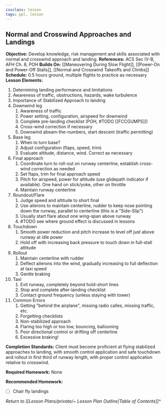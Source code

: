 ```yaml
---
cssclass: lesson
tags: ppl, lesson
---
```

## Normal and Crosswind Approaches and Landings

**Objective:** Develop knowledge, risk management and skills associated with normal and crosswind approach and landing.
**References:** ACS Sec IV-B, AFH Ch. 8, POH
**Builds On:** [[Maneuvering During Slow Flight]], [[Power-On and Power-Off Stalls]], [[Normal and Crosswind Takeoffs and Climbs]]
**Schedule:** 0.5 hours ground, multiple flights to practice as necessary
**Lesson Elements:**
1. Determining landing performance and limitations
2. Awareness of traffic, obstructions, hazards, wake turbulence
3. Importance of Stabilized Approach to landing
4. Downwind leg
	1. Awareness of traffic
	2. Power setting, configuration, airspeed for downwind
	3. Complete pre-landing checklist (POH, #TODO [[FCCGUMPS]])
	4. Cross-wind correction if necessary
	5. Downwind abeam-the-numbers, start descent (traffic permitting)
5. Base leg
	1. When to turn base?
	2. Adjust configuration (flaps, speed, trim)
	3. Evaluate altitude, distance, wind. Correct as necessary
6. Final approach
	1. Coordinate turn to roll-out on runway centerline, establish cross-wind correction as needed
	2. Set flaps, trim for final approach speed
	3. Pitch for airspeed, power for altitude (use glidepath indicator if available). One hand on stick/yoke, other on throttle
	4. Maintain runway centerline
7. Roundout/Flare
	1. Judge speed and altitude to short final
	2. Use ailerons to maintain centerline, rudder to keep nose pointing down the runway, parallel to centerline (this is a "Side-Slip")
	3. Usually start flare about one wing-span above runway
	4. #TODO see where ground effect is discussed in lessons
8. Touchdown
	1. Smooth power reduction and pitch increase to level off just above runway at idle power
	2. Hold off with increasing back pressure to touch down in full-stall attitude
9. Rollout
	1. Maintain centerline with rudder
	2. Deflect ailerons into the wind, gradually increasing to full deflection at taxi speed
	3. Gentle braking
10. Taxi
	1. Exit runway, completely beyond hold-short lines
	2. Stop and complete after-landing checklist
	3. Contact ground frequency (unless staying with tower)
11. Common Errors
	1. Getting "behind the airplane", missing radio calles, missing traffic, etc.
	2. Forgetting checklists
	3. Non-stabilized approach
	4. Flaring too high or too low, bouncing, ballooning
	5. Poor directional control or drifting off centerline
	6. Excessive braking!

**Completion Standards:** Client must become proficient at flying  stabilized approaches to landing, with smooth control application and safe touchdown and rollout in first third of runway length, with proper control application relative to crosswind.

**Required Homework:** None

**Recommended Homework:** 
- [ ] Chair fly landings

*Return to [[Lesson Plans/private/~ Lesson Plan Outline|Table of Contents]]^*
